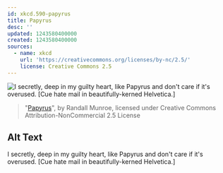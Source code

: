 ```yaml
---
id: xkcd.590-papyrus
title: Papyrus
desc: ''
updated: 1243580400000
created: 1243580400000
sources:
  - name: xkcd
    url: 'https://creativecommons.org/licenses/by-nc/2.5/'
    license: Creative Commons 2.5
---
```

![I secretly, deep in my guilty heart, like Papyrus and don't care if it's overused. \[Cue hate mail in beautifully-kerned Helvetica.\]](https://imgs.xkcd.com/comics/papyrus.png)
> "[Papyrus](https://xkcd.com/590/)", by Randall Munroe, licensed under Creative Commons Attribution-NonCommercial 2.5 License

## Alt Text
I secretly, deep in my guilty heart, like Papyrus and don't care if it's overused. \[Cue hate mail in beautifully-kerned Helvetica.\]
